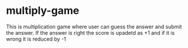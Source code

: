 # multiply-game
This is multiplication game where user can guess the answer and submit the answer. If the answer is right the score is upadetd as +1 and if it is wrong it is reduced by -1
